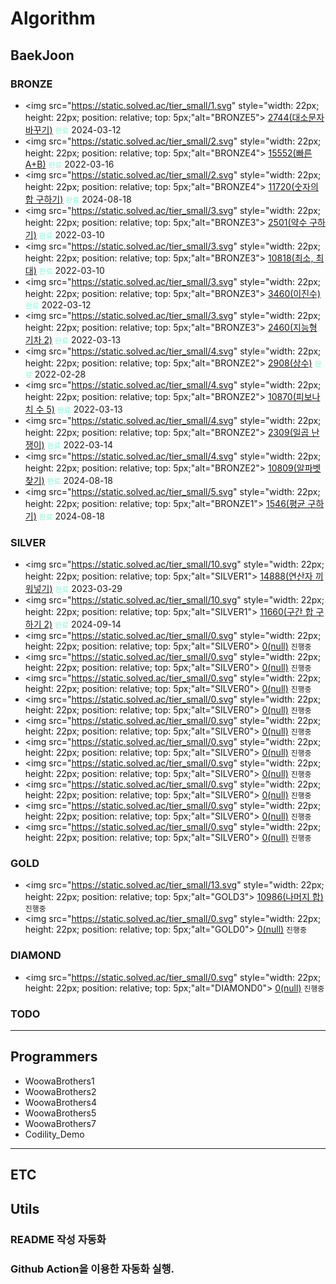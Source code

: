 # Algorithm
## BaekJoon
[//]: # ($BAEKJOON$START)

### BRONZE
- <img src="https://static.solved.ac/tier_small/1.svg" style="width: 22px; height: 22px; position: relative; top: 5px;"alt="BRONZE5"> <a href="https://www.acmicpc.net/problem/2744">2744(대소문자 바꾸기)</a> <code style="color: aquamarine">완료</code> 2024-03-12
- <img src="https://static.solved.ac/tier_small/2.svg" style="width: 22px; height: 22px; position: relative; top: 5px;"alt="BRONZE4"> <a href="https://www.acmicpc.net/problem/15552">15552(빠른 A+B)</a> <code style="color: aquamarine">완료</code> 2022-03-16
- <img src="https://static.solved.ac/tier_small/2.svg" style="width: 22px; height: 22px; position: relative; top: 5px;"alt="BRONZE4"> <a href="https://www.acmicpc.net/problem/11720">11720(숫자의 합 구하기)</a> <code style="color: aquamarine">완료</code> 2024-08-18
- <img src="https://static.solved.ac/tier_small/3.svg" style="width: 22px; height: 22px; position: relative; top: 5px;"alt="BRONZE3"> <a href="https://www.acmicpc.net/problem/2501">2501(약수 구하기)</a> <code style="color: aquamarine">완료</code> 2022-03-10
- <img src="https://static.solved.ac/tier_small/3.svg" style="width: 22px; height: 22px; position: relative; top: 5px;"alt="BRONZE3"> <a href="https://www.acmicpc.net/problem/10818">10818(최소, 최대)</a> <code style="color: aquamarine">완료</code> 2022-03-10
- <img src="https://static.solved.ac/tier_small/3.svg" style="width: 22px; height: 22px; position: relative; top: 5px;"alt="BRONZE3"> <a href="https://www.acmicpc.net/problem/3460">3460(이진수)</a> <code style="color: aquamarine">완료</code> 2022-03-12
- <img src="https://static.solved.ac/tier_small/3.svg" style="width: 22px; height: 22px; position: relative; top: 5px;"alt="BRONZE3"> <a href="https://www.acmicpc.net/problem/2460">2460(지능형 기차 2)</a> <code style="color: aquamarine">완료</code> 2022-03-13
- <img src="https://static.solved.ac/tier_small/4.svg" style="width: 22px; height: 22px; position: relative; top: 5px;"alt="BRONZE2"> <a href="https://www.acmicpc.net/problem/2908">2908(상수)</a> <code style="color: aquamarine">완료</code> 2022-02-28
- <img src="https://static.solved.ac/tier_small/4.svg" style="width: 22px; height: 22px; position: relative; top: 5px;"alt="BRONZE2"> <a href="https://www.acmicpc.net/problem/10870">10870(피보나치 수 5)</a> <code style="color: aquamarine">완료</code> 2022-03-13
- <img src="https://static.solved.ac/tier_small/4.svg" style="width: 22px; height: 22px; position: relative; top: 5px;"alt="BRONZE2"> <a href="https://www.acmicpc.net/problem/2309">2309(일곱 난쟁이)</a> <code style="color: aquamarine">완료</code> 2022-03-14
- <img src="https://static.solved.ac/tier_small/4.svg" style="width: 22px; height: 22px; position: relative; top: 5px;"alt="BRONZE2"> <a href="https://www.acmicpc.net/problem/10809">10809(알파벳 찾기)</a> <code style="color: aquamarine">완료</code> 2024-08-18
- <img src="https://static.solved.ac/tier_small/5.svg" style="width: 22px; height: 22px; position: relative; top: 5px;"alt="BRONZE1"> <a href="https://www.acmicpc.net/problem/1546">1546(평균 구하기)</a> <code style="color: aquamarine">완료</code> 2024-08-18

### SILVER
- <img src="https://static.solved.ac/tier_small/10.svg" style="width: 22px; height: 22px; position: relative; top: 5px;"alt="SILVER1"> <a href="https://www.acmicpc.net/problem/14888">14888(연산자 끼워넣기)</a> <code style="color: aquamarine">완료</code> 2023-03-29
- <img src="https://static.solved.ac/tier_small/10.svg" style="width: 22px; height: 22px; position: relative; top: 5px;"alt="SILVER1"> <a href="https://www.acmicpc.net/problem/11660">11660(구간 합 구하기 2)</a> <code style="color: aquamarine">완료</code> 2024-09-14
- <img src="https://static.solved.ac/tier_small/0.svg" style="width: 22px; height: 22px; position: relative; top: 5px;"alt="SILVER0"> <a href="#">0(null)</a> <code>진행중</code>
- <img src="https://static.solved.ac/tier_small/0.svg" style="width: 22px; height: 22px; position: relative; top: 5px;"alt="SILVER0"> <a href="#">0(null)</a> <code>진행중</code>
- <img src="https://static.solved.ac/tier_small/0.svg" style="width: 22px; height: 22px; position: relative; top: 5px;"alt="SILVER0"> <a href="#">0(null)</a> <code>진행중</code>
- <img src="https://static.solved.ac/tier_small/0.svg" style="width: 22px; height: 22px; position: relative; top: 5px;"alt="SILVER0"> <a href="#">0(null)</a> <code>진행중</code>
- <img src="https://static.solved.ac/tier_small/0.svg" style="width: 22px; height: 22px; position: relative; top: 5px;"alt="SILVER0"> <a href="#">0(null)</a> <code>진행중</code>
- <img src="https://static.solved.ac/tier_small/0.svg" style="width: 22px; height: 22px; position: relative; top: 5px;"alt="SILVER0"> <a href="#">0(null)</a> <code>진행중</code>
- <img src="https://static.solved.ac/tier_small/0.svg" style="width: 22px; height: 22px; position: relative; top: 5px;"alt="SILVER0"> <a href="#">0(null)</a> <code>진행중</code>
- <img src="https://static.solved.ac/tier_small/0.svg" style="width: 22px; height: 22px; position: relative; top: 5px;"alt="SILVER0"> <a href="#">0(null)</a> <code>진행중</code>
- <img src="https://static.solved.ac/tier_small/0.svg" style="width: 22px; height: 22px; position: relative; top: 5px;"alt="SILVER0"> <a href="#">0(null)</a> <code>진행중</code>
- <img src="https://static.solved.ac/tier_small/0.svg" style="width: 22px; height: 22px; position: relative; top: 5px;"alt="SILVER0"> <a href="#">0(null)</a> <code>진행중</code>

### GOLD
- <img src="https://static.solved.ac/tier_small/13.svg" style="width: 22px; height: 22px; position: relative; top: 5px;"alt="GOLD3"> <a href="https://www.acmicpc.net/problem/10986">10986(나머지 합)</a> <code>진행중</code>
- <img src="https://static.solved.ac/tier_small/0.svg" style="width: 22px; height: 22px; position: relative; top: 5px;"alt="GOLD0"> <a href="#">0(null)</a> <code>진행중</code>

### DIAMOND
- <img src="https://static.solved.ac/tier_small/0.svg" style="width: 22px; height: 22px; position: relative; top: 5px;"alt="DIAMOND0"> <a href="#">0(null)</a> <code>진행중</code>

[//]: # ($BAEKJOON$END)

### TODO


---
## Programmers
[//]: # ($PROGRAMMERS$START)

- WoowaBrothers1
- WoowaBrothers2
- WoowaBrothers4
- WoowaBrothers5
- WoowaBrothers7
- Codility_Demo

[//]: # ($PROGRAMMERS$END)

---
## ETC
[//]: # ($ETC$START)

[//]: # ($ETC$END)

## Utils
### README 작성 자동화
### Github Action을 이용한 자동화 실행.
